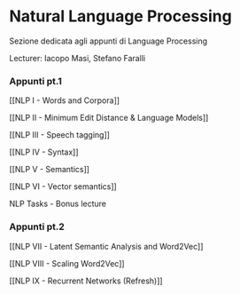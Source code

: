 # Natural Language Processing

Sezione dedicata agli appunti di Language Processing

Lecturer:  Iacopo Masi, Stefano Faralli

### Appunti pt.1

[[NLP I - Words and Corpora]]

[[NLP II -  Minimum Edit Distance & Language Models]]

[[NLP III - Speech tagging]]

[[NLP IV - Syntax]]

[[NLP V - Semantics]]

[[NLP VI - Vector semantics]]

NLP Tasks - Bonus lecture

### Appunti pt.2

[[NLP VII - Latent Semantic Analysis and Word2Vec]]

[[NLP VIII - Scaling Word2Vec]]

[[NLP IX - Recurrent Networks (Refresh)]]